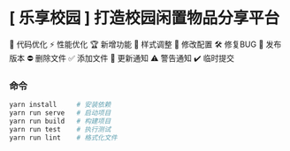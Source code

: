 # [ 乐享校园 ] 打造校园闲置物品分享平台


🚀 代码优化 ⚡️ 性能优化 🏆 新增功能 🎨 样式调整 🔧 修改配置 🛠️ 修复BUG
🎉 发布版本 ⛔️ 删除文件 ✅ 添加文件 🔔 更新通知 ⚠️ 警告通知 ✔️ 临时提交


### 命令
```bash
yarn install     # 安装依赖
yarn run serve   # 启动项目
yarn run build   # 构建项目
yarn run test    # 执行测试
yarn run lint    # 格式化文件
```
